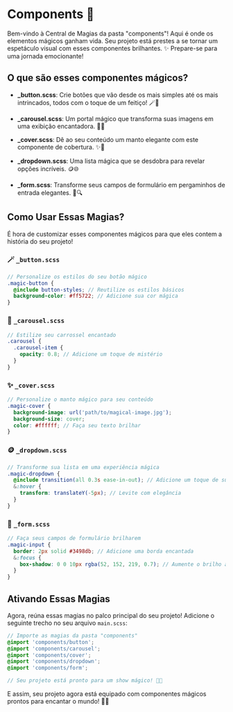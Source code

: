 # Components 🚀

Bem-vindo à Central de Magias da pasta "components"! Aqui é onde os elementos mágicos ganham vida. Seu projeto está prestes a se tornar um espetáculo visual com esses componentes brilhantes. ✨ Prepare-se para uma jornada emocionante!

## O que são esses componentes mágicos?

- **\_button.scss**: Crie botões que vão desde os mais simples até os mais intrincados, todos com o toque de um feitiço! 🪄🔘

- **\_carousel.scss**: Um portal mágico que transforma suas imagens em uma exibição encantadora. 🎠🌌

- **\_cover.scss**: Dê ao seu conteúdo um manto elegante com este componente de cobertura. ✨🧥

- **\_dropdown.scss**: Uma lista mágica que se desdobra para revelar opções incríveis. 🪙🌐

- **\_form.scss**: Transforme seus campos de formulário em pergaminhos de entrada elegantes. 📜🔍

## Como Usar Essas Magias?

É hora de customizar esses componentes mágicos para que eles contem a história do seu projeto!

### 🪄 `_button.scss`

```scss
// Personalize os estilos do seu botão mágico
.magic-button {
  @include button-styles; // Reutilize os estilos básicos
  background-color: #ff5722; // Adicione sua cor mágica
}
```

### 🎠 `_carousel.scss`

```scss
// Estilize seu carrossel encantado
.carousel {
  .carousel-item {
    opacity: 0.8; // Adicione um toque de mistério
  }
}
```

### ✨ `_cover.scss`

```scss
// Personalize o manto mágico para seu conteúdo
.magic-cover {
  background-image: url('path/to/magical-image.jpg');
  background-size: cover;
  color: #ffffff; // Faça seu texto brilhar
}
```

### 🪙 `_dropdown.scss`

```scss
// Transforme sua lista em uma experiência mágica
.magic-dropdown {
  @include transition(all 0.3s ease-in-out); // Adicione um toque de suavidade
  &:hover {
    transform: translateY(-5px); // Levite com elegância
  }
}
```

### 📜 `_form.scss`

```scss
// Faça seus campos de formulário brilharem
.magic-input {
  border: 2px solid #3498db; // Adicione uma borda encantada
  &:focus {
    box-shadow: 0 0 10px rgba(52, 152, 219, 0.7); // Aumente o brilho ao focar
  }
}
```

## Ativando Essas Magias

Agora, reúna essas magias no palco principal do seu projeto! Adicione o seguinte trecho no seu arquivo `main.scss`:

```scss
// Importe as magias da pasta "components"
@import 'components/button';
@import 'components/carousel';
@import 'components/cover';
@import 'components/dropdown';
@import 'components/form';

// Seu projeto está pronto para um show mágico! 🎩🎇
```

E assim, seu projeto agora está equipado com componentes mágicos prontos para encantar o mundo! 🚀✨